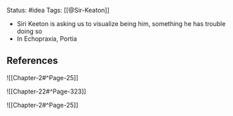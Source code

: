 Status: #idea
Tags: [[@Sir-Keaton]]

* Siri Keeton is asking us to visualize being him, something he has trouble doing so
* In Echopraxia, Portia 

## References

![[Chapter-2#^Page-25]]

![[Chapter-22#^Page-323]]

![[Chapter-2#^Page-25]]